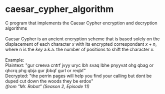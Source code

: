 # caesar_cypher_algorithm

C program that implements the Caesar Cypher encryption and decryption algorithms
<br>
<br>
Caesar Cypher is an ancient encryption scheme that is based solely on the displacement of each character $x$ with its encrypted correspondant $x + n$, where n is the _key_ a.k.a. the number of positions to shift the character $x$.
<br>
<br>
Example:
<br>
Plaintext:   "gur creeva cntrf jvyy uryc lbh svaq lbhe pnyyvat ohg qbag or qhcrq phg qbja gur jbbqf gurl or reqbf" <br>
Decrypted:   "the perrin pages will help you find your calling but dont be duped cut down the woods they be erdos" <br>
_(from "Mr. Robot" (Season 2, Episode 11)_

